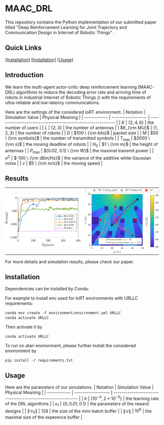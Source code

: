 # MAAC_DRL
This repository contains the Python implementation of our submitted paper titled "Deep Reinforcement Learning for Joint Trajectory and Communication Design in Internet of Robotic Things" .
## Quick Links
[[Installation]](#installation)  [[Installation]](#installation) [[Usage]](#usage) 
## Introduction
We learn the multi-agent actor-critic deep reinforcement learning (MAAC-DRL) algorithms to reduce the decoding error rate and arriving time of robots in industrial Internet of Robotic Things () with the requirements of ultra-reliable and low-latency communications.

Here are the settings of the considered IoRT environment.
| Notation     | Simulation Value   | Physical Meaning                                             |
| ------------ | ------------------ | ------------------------------------------------------------ |
| $K$      | $\{2, 4, 6\}$                | the number of users    |
| $L$ | $\{2, 3\}$     | the number of antennas    |
| $K_{\rm MU}$ | $\{1, 2, 3\}$     | the number of robots     |
| $D$        | $100 \ {\rm bits}$      | packet size    |
| $M$        | $50 \ {\rm symbols}$     | the number of transmitted symbols    |
| $T_{\max}$   | $2000 \ {\rm s}$ | the moving deadline of robots   |
| $H_0$  | $1 \ {\rm m}$   | the height of antennas     |
| $P_{\max}$  | $[0.02, 0.1] \ {\rm W}$   | the maximal transmit power |
| $\sigma^2$     | $-100 \ {\rm dBm/Hz}$   | the variance of the additive white Gaussian noise                  |
| $v$          | $5 \ {\rm m/s}$    | the moving speed    |



## Results
<table style="padding: 0; border-spacing: 0;">
<tr style="padding: 0; border-spacing: 0;">
<td style="padding: 0; border-spacing: 0; width: 50%"><img src="./_doc/simulation_fig.png"></td>
<td style="padding: 0; border-spacing: 0; width: 50%"><img src="./_doc/simulation_fig2.png"></td>
</tr>
</table>

For more details and simulation results, please check our paper.

## Installation
Dependencies can be installed by Conda:

For example to install env used for IoRT environments with URLLC requirements:
```
conda env create -f environment/environment.yml URLLC
conda activate URLLC
```

Then activate it by
```
conda activate URLLC
```
To run on atari environment, please further install the considered environment by 
```
pip install -r requirements.txt
```

## Usage

Here are the parameters of our simulations.
| Notation     | Simulation Value   | Physical Meaning                                             |
| ------------ | ------------------ | ------------------------------------------------------------ |
| $lr$      | $\{10^{-4}, 2 \times 10^{-3}\}$                | the learning rate of the DRL algorithms    |
| $\kappa_1$ | $\{0, 0.01, 0.1\}$     | the parameters of the reward designs    |
| $\|\mathcal{D}_0\|$ | $128$     | the size of the mini-batch buffer   |
| $\|\mathcal{D}\|$        | $10^{6}$      | the maximal size of the experevce buffer    |


